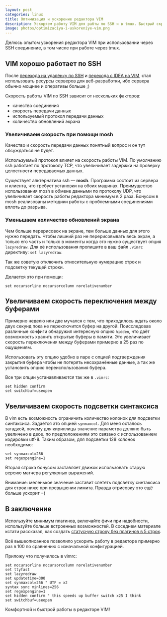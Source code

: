 ```yaml
---
layout: post
categories: linux
title: Оптимизация и ускорение редактора VIM
description: Ускоряем работу VIM для рабты по SSH и в tmux. Быстрый скроллинг, быстрое переключение буферов
image: photos/optimizaciya-i-uskoreniye-vim.png
---
```


Делюсь опытом ускорения редактора VIM при использовании через SSH соединение,
в том числе при работе через tmux.


## VIM хорошо работает по SSH

После [перехода на удалёнку по SSH](/blog/linux/rabotaem-udalyonno-po-ssh-na-karantine)
и [перехода с IDEA на VIM](/blog/frontend/perehod-s-phpstorm-ili-idea-na-vim),
стал использовать ресурсы серверов для веб-разработки, ибо сервера обычно мощнее
и оперативы больше ;)

Скорость работы VIM по SSH зависит от нескольких факторов:

- качество соединения
- скорость передачи данных
- используемый протокол передачи данных
- количество обновлений экрана

### Увеличиваем скорость при помощи mosh

Качество и скорость передачи данных понятный вопрос и он тут обсуждаться не будет.

Используемый протокол влияет на скорость работы VIM. По умолчанию ssh работает
по протоколу TCP, что увеличивает задержки на проверку целостности передаваемых данных.

Существует альтернатива ssh &mdash; __mosh__. Программа состоит из сервера и клиента,
что требует установки на обоих машинах. Преимущество использования mosh в обмене
данными по протоколу UDP, что увеличивает скорость работы редактора минимум в 2 раза.
Бонусом в mosh реализованы методики работы с проблемными соединениями вплоть до разрыва.

### Уменьшаем количество обновлений экрана

Чем больше перерисовок на экране, тем больше данных для этого нужно передать.
Чтобы лишний раз не перерисовывать весь экран, а только его часть и только в
моменты когда это нужно существует опция `lazyredraw`. Для её использования
пропишите в ваш файл `.vimrc` директиву: `set lazyredraw`.

Так же советую отключить относительную нумерацию строк и подсветку текущей
строки.

Делается это при помощи:

```vim
set nocursorline nocursorcolumn norelativenumber
```

## Увеличиваем скорость переключения между буферами

Примерно неделю или две мучался с тем, что приходилось ждать около двух секунд
пока не переключится буфер на другой. Поисследовав различные конфиги обнаружил
интересную опцию `hidden`, что даёт возможность хранить открытые буферы в памяти.
Это увеличивает скорость переключения между буферами примерно в 25 раз по
ощущениям.

Использовать эту опцию удобно в паре с опцией подтверждения закрытия буфера
чтобы не потерять несохранённые данные, а так же установить опцию переиспользования
буфера.

Все три опции устанавливаются так же в `.vimrc`:

```vim
set hidden confirm
set switchbuf=useopen
```

## Увеличиваем скорость подсветки синтаксиса

В vim есть возможность ограничить количество колонок для подсветки синтаксиса.
Задаётся это опцией `synmaxcol`. Для меня осталось загадкой, почему для кириллицы
значение параметра должно быть увеличено в двое. по предположениям это связано
с использованием кодировки utf-8. Таким образом, для подсветки 128 колонок необходимо:

```vim
set synmaxcol=256
set regexpengine=1
```

Вторая строка бонусом заставляет движок использовать старую версию матчера
регулярных выражений.

Внимание: меленькое значение заставит слететь подсветку синтаксиса для строк ниже
при превышении лимита. Правда отрисовку это ещё больше ускорит =)

## В заключение

Используйте минимум плагинов, включайте фичи при надобности, используйте больше
встроенных возможностей. В соседнем материале кстати рассказал, как создать
[статусную строку без плагинов в 5 строк](/blog/linux/statusnaya-stroka-vim-bez-plaginov).

Всё вышеописанное позволило ускорить работу в редакторе примерно раз в 100 по
сравнению с изначальной конфигурацией.

Приложу что получилось в vimrc:

```vim
set nocursorline nocursorcolumn norelativenumber
set ttyfast
set lazyredraw
set updatetime=300
set synmaxcol=256 " UTF = x2
syntax sync minlines=256
set regexpengine=1
set hidden confirm " this speeds up buffer switch x25 I think
set switchbuf=useopen
```

Комфортной и быстрой работы в редакторе VIM!

